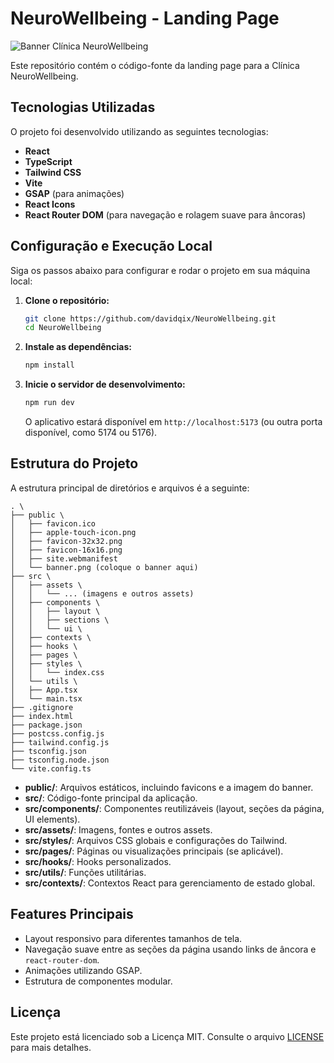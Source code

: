 # NeuroWellbeing - Landing Page

![Banner Clínica NeuroWellbeing](./public/20250528_1107_Banner%20Clínica%20NeuroWellbeing_remix_01jwb5qzscfb7vkpzq7n0reza6.png)

Este repositório contém o código-fonte da landing page para a Clínica NeuroWellbeing.

## Tecnologias Utilizadas

O projeto foi desenvolvido utilizando as seguintes tecnologias:

* **React**
* **TypeScript**
* **Tailwind CSS**
* **Vite**
* **GSAP** (para animações)
* **React Icons**
* **React Router DOM** (para navegação e rolagem suave para âncoras)

## Configuração e Execução Local

Siga os passos abaixo para configurar e rodar o projeto em sua máquina local:

1. **Clone o repositório:**

    ```bash
    git clone https://github.com/davidqix/NeuroWellbeing.git
    cd NeuroWellbeing
    ```

2. **Instale as dependências:**

    ```bash
    npm install
    ```

3. **Inicie o servidor de desenvolvimento:**

    ```bash
    npm run dev
    ```

    O aplicativo estará disponível em `http://localhost:5173` (ou outra porta disponível, como 5174 ou 5176).

## Estrutura do Projeto

A estrutura principal de diretórios e arquivos é a seguinte:

```tree
. \
├── public \
│   ├── favicon.ico
│   ├── apple-touch-icon.png
│   ├── favicon-32x32.png
│   ├── favicon-16x16.png
│   ├── site.webmanifest
│   └── banner.png (coloque o banner aqui)
├── src \
│   ├── assets \
│   │   └── ... (imagens e outros assets)
│   ├── components \
│   │   ├── layout \
│   │   ├── sections \
│   │   └── ui \
│   ├── contexts \
│   ├── hooks \
│   ├── pages \
│   ├── styles \
│   │   └── index.css
│   └── utils \
│   ├── App.tsx
│   └── main.tsx
├── .gitignore
├── index.html
├── package.json
├── postcss.config.js
├── tailwind.config.js
├── tsconfig.json
├── tsconfig.node.json
└── vite.config.ts
```

* **public/**: Arquivos estáticos, incluindo favicons e a imagem do banner.
* **src/**: Código-fonte principal da aplicação.
* **src/components/**: Componentes reutilizáveis (layout, seções da página, UI elements).
* **src/assets/**: Imagens, fontes e outros assets.
* **src/styles/**: Arquivos CSS globais e configurações do Tailwind.
* **src/pages/**: Páginas ou visualizações principais (se aplicável).
* **src/hooks/**: Hooks personalizados.
* **src/utils/**: Funções utilitárias.
* **src/contexts/**: Contextos React para gerenciamento de estado global.

## Features Principais

* Layout responsivo para diferentes tamanhos de tela.
* Navegação suave entre as seções da página usando links de âncora e `react-router-dom`.
* Animações utilizando GSAP.
* Estrutura de componentes modular.

## Licença

Este projeto está licenciado sob a Licença MIT. Consulte o arquivo [LICENSE](LICENSE) para mais detalhes.
